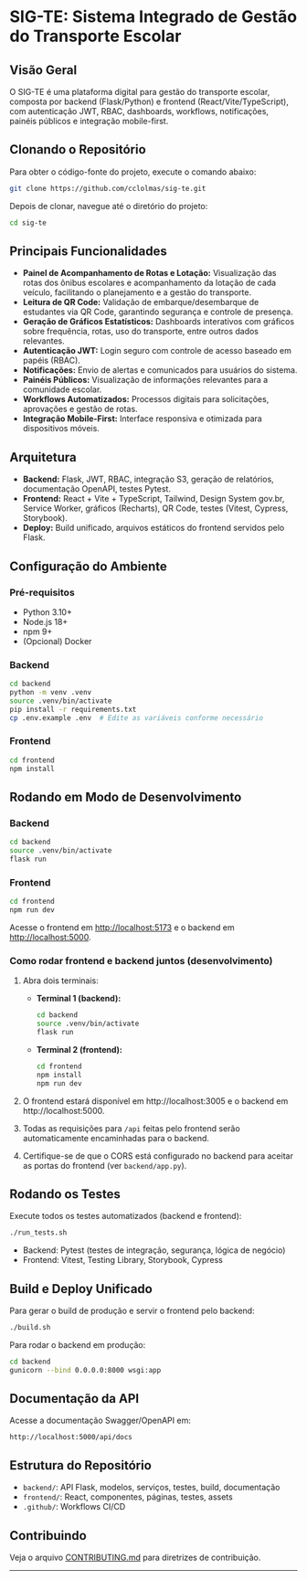 # SIG-TE: Sistema Integrado de Gestão do Transporte Escolar

## Visão Geral
O SIG-TE é uma plataforma digital para gestão do transporte escolar, composta por backend (Flask/Python) e frontend (React/Vite/TypeScript), com autenticação JWT, RBAC, dashboards, workflows, notificações, painéis públicos e integração mobile-first.

## Clonando o Repositório

Para obter o código-fonte do projeto, execute o comando abaixo:

```bash
git clone https://github.com/cclolmas/sig-te.git
```

Depois de clonar, navegue até o diretório do projeto:

```bash
cd sig-te
```

## Principais Funcionalidades
- **Painel de Acompanhamento de Rotas e Lotação:** Visualização das rotas dos ônibus escolares e acompanhamento da lotação de cada veículo, facilitando o planejamento e a gestão do transporte.
- **Leitura de QR Code:** Validação de embarque/desembarque de estudantes via QR Code, garantindo segurança e controle de presença.
- **Geração de Gráficos Estatísticos:** Dashboards interativos com gráficos sobre frequência, rotas, uso do transporte, entre outros dados relevantes.
- **Autenticação JWT:** Login seguro com controle de acesso baseado em papéis (RBAC).
- **Notificações:** Envio de alertas e comunicados para usuários do sistema.
- **Painéis Públicos:** Visualização de informações relevantes para a comunidade escolar.
- **Workflows Automatizados:** Processos digitais para solicitações, aprovações e gestão de rotas.
- **Integração Mobile-First:** Interface responsiva e otimizada para dispositivos móveis.

## Arquitetura
- **Backend:** Flask, JWT, RBAC, integração S3, geração de relatórios, documentação OpenAPI, testes Pytest.
- **Frontend:** React + Vite + TypeScript, Tailwind, Design System gov.br, Service Worker, gráficos (Recharts), QR Code, testes (Vitest, Cypress, Storybook).
- **Deploy:** Build unificado, arquivos estáticos do frontend servidos pelo Flask.

## Configuração do Ambiente

### Pré-requisitos
- Python 3.10+
- Node.js 18+
- npm 9+
- (Opcional) Docker

### Backend
```bash
cd backend
python -m venv .venv
source .venv/bin/activate
pip install -r requirements.txt
cp .env.example .env  # Edite as variáveis conforme necessário
```

### Frontend
```bash
cd frontend
npm install
```

## Rodando em Modo de Desenvolvimento

### Backend
```bash
cd backend
source .venv/bin/activate
flask run
```

### Frontend
```bash
cd frontend
npm run dev
```

Acesse o frontend em [http://localhost:5173](http://localhost:5173) e o backend em [http://localhost:5000](http://localhost:5000).

### Como rodar frontend e backend juntos (desenvolvimento)

1. Abra dois terminais:
   - **Terminal 1 (backend):**
     ```bash
     cd backend
     source .venv/bin/activate
     flask run
     ```
   - **Terminal 2 (frontend):**
     ```bash
     cd frontend
     npm install
     npm run dev
     ```

2. O frontend estará disponível em http://localhost:3005 e o backend em http://localhost:5000.

3. Todas as requisições para `/api` feitas pelo frontend serão automaticamente encaminhadas para o backend.

4. Certifique-se de que o CORS está configurado no backend para aceitar as portas do frontend (ver `backend/app.py`).

## Rodando os Testes

Execute todos os testes automatizados (backend e frontend):
```bash
./run_tests.sh
```

- Backend: Pytest (testes de integração, segurança, lógica de negócio)
- Frontend: Vitest, Testing Library, Storybook, Cypress

## Build e Deploy Unificado

Para gerar o build de produção e servir o frontend pelo backend:
```bash
./build.sh
```

Para rodar o backend em produção:
```bash
cd backend
gunicorn --bind 0.0.0.0:8000 wsgi:app
```

## Documentação da API
Acesse a documentação Swagger/OpenAPI em:
```
http://localhost:5000/api/docs
```

## Estrutura do Repositório
- `backend/`: API Flask, modelos, serviços, testes, build, documentação
- `frontend/`: React, componentes, páginas, testes, assets
- `.github/`: Workflows CI/CD

## Contribuindo
Veja o arquivo [CONTRIBUTING.md](CONTRIBUTING.md) para diretrizes de contribuição.

---